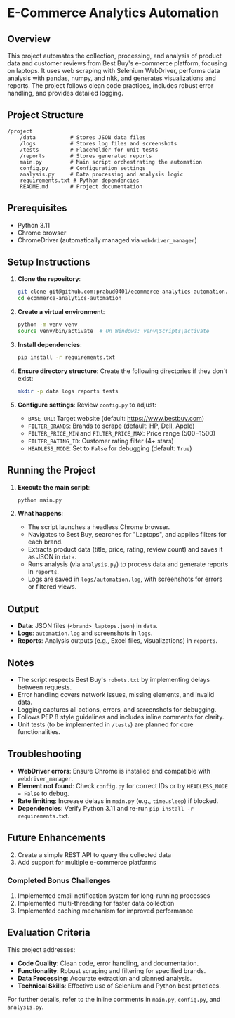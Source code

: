 # E-Commerce Analytics Automation

## Overview
This project automates the collection, processing, and analysis of product data and customer reviews from Best Buy's e-commerce platform, focusing on laptops. It uses web scraping with Selenium WebDriver, performs data analysis with pandas, numpy, and nltk, and generates visualizations and reports. The project follows clean code practices, includes robust error handling, and provides detailed logging.

## Project Structure
```
/project
    /data           # Stores JSON data files
    /logs           # Stores log files and screenshots
    /tests          # Placeholder for unit tests
    /reports        # Stores generated reports
    main.py         # Main script orchestrating the automation
    config.py       # Configuration settings
    analysis.py     # Data processing and analysis logic
    requirements.txt # Python dependencies
    README.md       # Project documentation
```

## Prerequisites
- Python 3.11
- Chrome browser
- ChromeDriver (automatically managed via `webdriver_manager`)

## Setup Instructions
1. **Clone the repository**:
   ```bash
   git clone git@github.com:prabud0401/ecommerce-analytics-automation.git
   cd ecommerce-analytics-automation
   ```

2. **Create a virtual environment**:
   ```bash
   python -m venv venv
   source venv/bin/activate  # On Windows: venv\Scripts\activate
   ```

3. **Install dependencies**:
   ```bash
   pip install -r requirements.txt
   ```

4. **Ensure directory structure**:
   Create the following directories if they don't exist:
   ```bash
   mkdir -p data logs reports tests
   ```

5. **Configure settings**:
   Review `config.py` to adjust:
   - `BASE_URL`: Target website (default: https://www.bestbuy.com)
   - `FILTER_BRANDS`: Brands to scrape (default: HP, Dell, Apple)
   - `FILTER_PRICE_MIN` and `FILTER_PRICE_MAX`: Price range ($500-$1500)
   - `FILTER_RATING_ID`: Customer rating filter (4+ stars)
   - `HEADLESS_MODE`: Set to `False` for debugging (default: `True`)

## Running the Project
1. **Execute the main script**:
   ```bash
   python main.py
   ```

2. **What happens**:
   - The script launches a headless Chrome browser.
   - Navigates to Best Buy, searches for "Laptops", and applies filters for each brand.
   - Extracts product data (title, price, rating, review count) and saves it as JSON in `data`.
   - Runs analysis (via `analysis.py`) to process data and generate reports in `reports`.
   - Logs are saved in `logs/automation.log`, with screenshots for errors or filtered views.

## Output
- **Data**: JSON files (`<brand>_laptops.json`) in `data`.
- **Logs**: `automation.log` and screenshots in `logs`.
- **Reports**: Analysis outputs (e.g., Excel files, visualizations) in `reports`.

## Notes
- The script respects Best Buy's `robots.txt` by implementing delays between requests.
- Error handling covers network issues, missing elements, and invalid data.
- Logging captures all actions, errors, and screenshots for debugging.
- Follows PEP 8 style guidelines and includes inline comments for clarity.
- Unit tests (to be implemented in `/tests`) are planned for core functionalities.

## Troubleshooting
- **WebDriver errors**: Ensure Chrome is installed and compatible with `webdriver_manager`.
- **Element not found**: Check `config.py` for correct IDs or try `HEADLESS_MODE = False` to debug.
- **Rate limiting**: Increase delays in `main.py` (e.g., `time.sleep`) if blocked.
- **Dependencies**: Verify Python 3.11 and re-run `pip install -r requirements.txt`.

## Future Enhancements
2. Create a simple REST API to query the collected data
3. Add support for multiple e-commerce platforms

### Completed Bonus Challenges
1. Implemented email notification system for long-running processes
2. Implemented multi-threading for faster data collection
3. Implemented caching mechanism for improved performance

## Evaluation Criteria
This project addresses:
- **Code Quality**: Clean code, error handling, and documentation.
- **Functionality**: Robust scraping and filtering for specified brands.
- **Data Processing**: Accurate extraction and planned analysis.
- **Technical Skills**: Effective use of Selenium and Python best practices.

For further details, refer to the inline comments in `main.py`, `config.py`, and `analysis.py`.